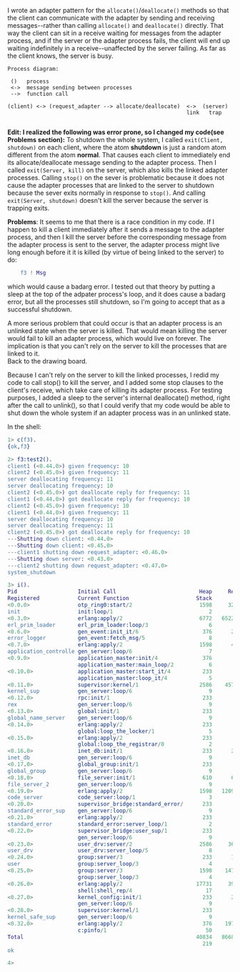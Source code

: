 I wrote an adapter pattern for the ```allocate()```/```deallocate()``` methods so that the client 
can communicate with the adapter by sending and receiving messages--rather than 
calling ```allocate()``` and ```deallocate()``` directly.  That way the client can sit in a
receive waiting for messages from the adapter process, and if the server or the adapter process 
fails, the client will end up 
waiting indefinitely in a receive--unaffected by the server failing.  As far as 
the client knows, the server is busy.

```
Process diagram:

 ()   process
 <->  message sending between processes
 -->  function call

(client) <-> (request_adapter --> allocate/deallocate)  <->  (server)
                                                        link   trap
                                                        
``` 
**Edit: I realized the following was error prone, so I changed my code(see Problems section):**
To shutdown the whole system,
I called ```exit(Client, shutdown)``` on each client, where the atom
**shutdown** is just a random atom different from the atom **normal**.
That causes each
client to immediately end its allocate/deallocate message sending to the adapter
process.  Then I called ```exit(Server, kill)``` on the server, which also kills
the linked adapter processes.  Calling ```stop()``` on the 
sever is problematic because it does not cause the adapter processes
that are linked to the server to shutdown because the sever exits normally 
in response to ```stop()```.  And calling ```exit(Server, shutdown)``` doesn't kill
the server because the server is trapping exits.

**Problems**: It seems to me that there is a race condition in my code.
If I happen to kill a client immediately after it sends a message
to the adapter process, and then I kill the server before the corresponding
message from
the adapter process is sent to the server, the adapter process might live long enough before it
it is killed  (by virtue of being linked to the server) to do:
```erlang
    f3 ! Msg
```
which would cause a badarg error.  I tested out that theory by 
putting a sleep at the top of the adpater process's loop, and it does cause
a badarg error, but all the processes still shutdown, so I'm going to accept
that as a successful shutdown.

A more serious problem that could occur is that an adapter process is an unlinked
state when the server is killed.  That would mean killing the server would fail
to kill an adapter process, which would live on forever. The implication is that
you can't rely on the server to kill the processes that are linked to it.  
Back to the drawing board.

Because I can't rely on the server to kill the linked processes, I redid my code to call 
stop() to kill the server, and I added some stop clauses to the client's receive, which take 
care of killing its adapter process.  For testing purposes, I added a sleep to the server's 
internal deallocate() method, right after the call to unlink(), so that I could verify that
my code would be able to shut down the whole system if an adapter process was in an unlinked
state.

In the shell:
```erlang
1> c(f3).
{ok,f3}

2> f3:test2().
client1 (<0.44.0>) given frequency: 10
client2 (<0.45.0>) given frequency: 11
server deallocating frequency: 11
server deallocating frequency: 10
client2 (<0.45.0>) got deallocate reply for frequency: 11
client1 (<0.44.0>) got deallocate reply for frequency: 10
client2 (<0.45.0>) given frequency: 10
client1 (<0.44.0>) given frequency: 11
server deallocating frequency: 10
server deallocating frequency: 11
client2 (<0.45.0>) got deallocate reply for frequency: 10
---Shutting down client: <0.44.0>
---Shutting down client: <0.45.0>
---client1 shutting down request_adapter: <0.46.0>
---Shutting down server: <0.43.0>
---client2 shutting down request_adapter: <0.47.0>
system_shutdown

3> i().
Pid                   Initial Call                          Heap     Reds Msgs
Registered            Current Function                     Stack              
<0.0.0>               otp_ring0:start/2                     1598     3216    0
init                  init:loop/1                              2              
<0.3.0>               erlang:apply/2                        6772   652227    0
erl_prim_loader       erl_prim_loader:loop/3                   6              
<0.6.0>               gen_event:init_it/6                    376      223    0
error_logger          gen_event:fetch_msg/5                    8              
<0.7.0>               erlang:apply/2                        1598      470    0
application_controlle gen_server:loop/6                        7              
<0.9.0>               application_master:init/4              376       44    0
                      application_master:main_loop/2           6              
<0.10.0>              application_master:start_it/4          233       69    0
                      application_master:loop_it/4             5              
<0.11.0>              supervisor:kernel/1                   2586    45786    0
kernel_sup            gen_server:loop/6                        9              
<0.12.0>              rpc:init/1                             233       35    0
rex                   gen_server:loop/6                        9              
<0.13.0>              global:init/1                          233       52    0
global_name_server    gen_server:loop/6                        9              
<0.14.0>              erlang:apply/2                         233       19    0
                      global:loop_the_locker/1                 5              
<0.15.0>              erlang:apply/2                         233        3    0
                      global:loop_the_registrar/0              2              
<0.16.0>              inet_db:init/1                         233      251    0
inet_db               gen_server:loop/6                        9              
<0.17.0>              global_group:init/1                    233       59    0
global_group          gen_server:loop/6                        9              
<0.18.0>              file_server:init/1                     610      675    0
file_server_2         gen_server:loop/6                        9              
<0.19.0>              erlang:apply/2                        1598   120968    0
code_server           code_server:loop/1                       3              
<0.20.0>              supervisor_bridge:standard_error/      233       41    0
standard_error_sup    gen_server:loop/6                        9              
<0.21.0>              erlang:apply/2                         233        9    0
standard_error        standard_error:server_loop/1             2              
<0.22.0>              supervisor_bridge:user_sup/1           233       60    0
                      gen_server:loop/6                        9              
<0.23.0>              user_drv:server/2                     2586     3697    0
user_drv              user_drv:server_loop/5                   8              
<0.24.0>              group:server/3                         233      192    0
user                  group:server_loop/3                      4              
<0.25.0>              group:server/3                        1598    14734    0
                      group:server_loop/3                      4              
<0.26.0>              erlang:apply/2                       17731     3946    0
                      shell:shell_rep/4                       17              
<0.27.0>              kernel_config:init/1                   233      286    0
                      gen_server:loop/6                        9              
<0.28.0>              supervisor:kernel/1                    233       58    0
kernel_safe_sup       gen_server:loop/6                        9              
<0.32.0>              erlang:apply/2                         376    19705    0
                      c:pinfo/1                               50              
Total                                                      40834   866825    0
                                                             219              
ok

4> 

```


